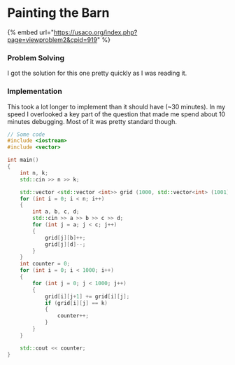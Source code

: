 # Painting the Barn

{% embed url="https://usaco.org/index.php?page=viewproblem2&cpid=919" %}

### Problem Solving

I got the solution for this one pretty quickly as I was reading it.

### Implementation

This took a lot longer to implement than it should have (\~30 minutes). In my speed I overlooked a key part of the question that made me spend about 10 minutes debugging. Most of it was pretty standard though.

```cpp
// Some code
#include <iostream>
#include <vector>

int main()
{
	int n, k;
	std::cin >> n >> k;

	std::vector <std::vector <int>> grid (1000, std::vector<int> (1001));
	for (int i = 0; i < n; i++)
	{
		int a, b, c, d;
		std::cin >> a >> b >> c >> d;
		for (int j = a; j < c; j++)
		{
			grid[j][b]++;
			grid[j][d]--;
		}
	}
	int counter = 0;
	for (int i = 0; i < 1000; i++)
	{
		for (int j = 0; j < 1000; j++)
		{
			grid[i][j+1] += grid[i][j];
			if (grid[i][j] == k)
			{
				counter++;
			}
		}
	}

	std::cout << counter;
}
```
